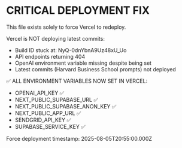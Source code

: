 # CRITICAL DEPLOYMENT FIX

This file exists solely to force Vercel to redeploy.

Vercel is NOT deploying latest commits:
- Build ID stuck at: NyQ-0dnYbnA9Uz48xU_Uo
- API endpoints returning 404
- OpenAI environment variable missing despite being set
- Latest commits (Harvard Business School prompts) not deployed

✅ ALL ENVIRONMENT VARIABLES NOW SET IN VERCEL:
- OPENAI_API_KEY ✅
- NEXT_PUBLIC_SUPABASE_URL ✅  
- NEXT_PUBLIC_SUPABASE_ANON_KEY ✅
- NEXT_PUBLIC_APP_URL ✅
- SENDGRID_API_KEY ✅
- SUPABASE_SERVICE_KEY ✅

Force deployment timestamp: 2025-08-05T20:55:00.000Z
